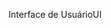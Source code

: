 <span data-ttu-id="fc31e-101">Interface de Usuário</span><span class="sxs-lookup"><span data-stu-id="fc31e-101">UI</span></span>